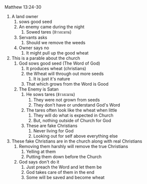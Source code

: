 Matthew 13:24-30

1. A land owner
    1. sows good seed
    2. An enemy came during the night
        1. Sowed tares (ข้าวละมาน)
    3. Servants asks
        1. Should we remove the weeds
    4. Owner says no
        1. It might pull up the good wheat
2. This is a parable about the church
    1. God sows good seed (The Word of God)
        1. It produces wheat (christians)
        2. the Wheat will through out more seeds
            1. It is just it's nature
        3. That which grows from the Word is Good
    2. The Enemy is Satan
        1. He sows tares (ข้าวละมาน)
            1. They were not grown from seeds
            2. They don't have or understand God's Word
        2. The tares often look like the wheat when little
            1. They will do what is expected in Church
            2. But, nothing outside of Church for God
        3. These are fake Christians
            1. Never living for God
            2. Looking out for self above everything else
3. These fake Christians are in the church along with real Christians
    1. Removing them harshly will remove the true Christians
        1. Yelling at them
        2. Putting them down before the Church
    2. God says don't do it
        1. Just preach the Word and let them be
        2. God takes care of them in the end
        3. Some will be saved and become wheat